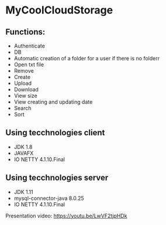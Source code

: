 <h1>MyCoolCloudStorage</h1>

<h2>Functions:</h2>
<ul>
<li>Authenticate</li>
<li>DB</li>
<li>Automatic creation of a folder for a user if there is no folderr</li>
<li>Open txt file</li>
<li>Remove</li>
<li>Create</li>
<li>Upload</li>
<li>Download</li>
<li>View size</li>
<li>View creating and updating date</li>
<li>Search</li>
<li>Sort</li>
</ul>

<h2>Using tecchnologies client</h2>
<ul>
<li>JDK 1.8</li>
<li>JAVAFX </li>
<li>IO NETTY 4.1.10.Final</li>
</ul>

<h2>Using tecchnologies server</h2>
<ul>
<li>JDK 1.11</li>
<li>mysql-connector-java 8.0.25</li>
<li>IO NETTY 4.1.10.Final</li>
</ul>

Presentation video:
https://youtu.be/LwVF2tjpHDk
